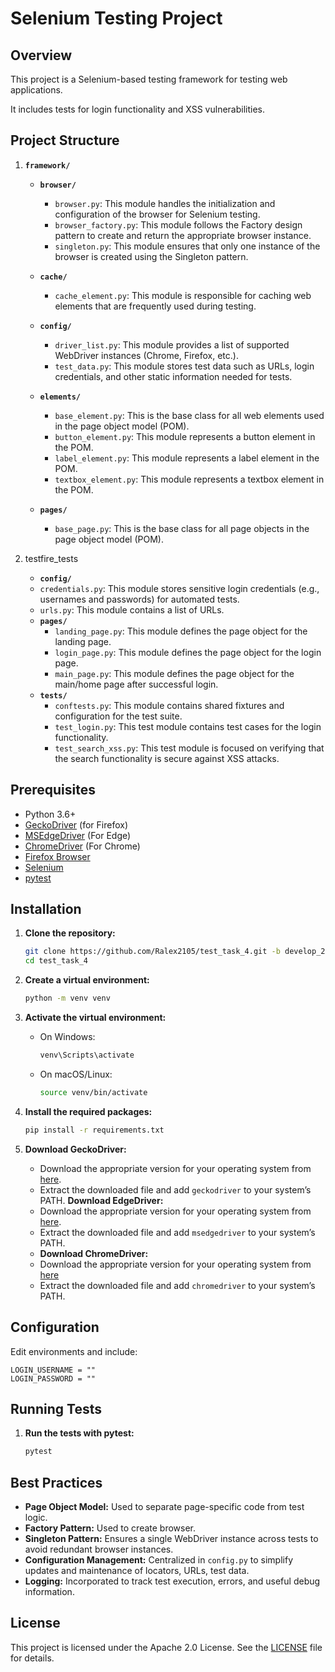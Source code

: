 # Selenium Testing Project

## Overview

This project is a Selenium-based testing framework for testing web applications. 

It includes tests for login functionality and XSS vulnerabilities.

## Project Structure

1. **`framework/`**

   - **`browser/`**
     - `browser.py`: This module handles the initialization and configuration of the browser for Selenium testing.
     - `browser_factory.py`: This module follows the Factory design pattern to create and return the appropriate browser instance.
     - `singleton.py`: This module ensures that only one instance of the browser is created using the Singleton pattern.
     
   - **`cache/`**
     - `cache_element.py`: This module is responsible for caching web elements that are frequently used during testing.
     
   - **`config/`**
     - `driver_list.py`: This module provides a list of supported WebDriver instances (Chrome, Firefox, etc.).
     - `test_data.py`: This module stores test data such as URLs, login credentials, and other static information needed for tests.
     
   - **`elements/`**
     - `base_element.py`: This is the base class for all web elements used in the page object model (POM).
     - `button_element.py`: This module represents a button element in the POM.
     - `label_element.py`: This module represents a label element in the POM.
     - `textbox_element.py`: This module represents a textbox element in the POM.
     
   - **`pages/`**
     - `base_page.py`: This is the base class for all page objects in the page object model (POM).

2. testfire_tests

    - **`config/`**
     - `credentials.py`: This module stores sensitive login credentials (e.g., usernames and passwords) for automated tests.
     - `urls.py`: This module contains a list of URLs.
   - **`pages/`**
     - `landing_page.py`: This module defines the page object for the landing page.
     - `login_page.py`: This module defines the page object for the login page.
     - `main_page.py`: This module defines the page object for the main/home page after successful login.
   - **`tests/`**
     - `conftests.py`: This module contains shared fixtures and configuration for the test suite.
     - `test_login.py`: This test module contains test cases for the login functionality.
     - `test_search_xss.py`: This test module is focused on verifying that the search functionality is secure against XSS attacks.
     

## Prerequisites

- Python 3.6+
- [GeckoDriver](https://github.com/mozilla/geckodriver/releases) (for Firefox)
- [MSEdgeDriver](ttps://developer.microsoft.com/en-us/microsoft-edge/tools/webdriver/) (For Edge)
- [ChromeDriver](https://sites.google.com/chromium.org/driver/) (For Chrome)
- [Firefox Browser](https://www.mozilla.org/en-US/firefox/new/)
- [Selenium](https://pypi.org/project/selenium/)
- [pytest](https://pypi.org/project/pytest/)

## Installation

1. **Clone the repository:**

   ```bash
   git clone https://github.com/Ralex2105/test_task_4.git -b develop_2
   cd test_task_4

2. **Create a virtual environment:**

   ```bash
   python -m venv venv

3. **Activate the virtual environment:**

   - On Windows:

     ```bash
     venv\Scripts\activate
     ```

   - On macOS/Linux:

     ```bash
     source venv/bin/activate
     ```

4. **Install the required packages:**

   ```bash
   pip install -r requirements.txt

5. **Download GeckoDriver:**
   - Download the appropriate version for your operating system from [here](https://github.com/mozilla/geckodriver/releases).
   - Extract the downloaded file and add `geckodriver` to your system’s PATH.
   **Download EdgeDriver:**
   - Download the appropriate version for your operating system from [here](https://developer.microsoft.com/en-us/microsoft-edge/tools/webdriver/).
   - Extract the downloaded file and add `msedgedriver` to your system’s PATH.
   - **Download ChromeDriver:**
   - Download the appropriate version for your operating system from [here](https://sites.google.com/chromium.org/driver/)
   - Extract the downloaded file and add `chromedriver` to your system’s PATH.

## Configuration

Edit environments and include:

    LOGIN_USERNAME = ""
    LOGIN_PASSWORD = ""

## Running Tests

1. **Run the tests with pytest:**

   ```bash
   pytest

## Best Practices

- **Page Object Model:** Used to separate page-specific code from test logic.
- **Factory Pattern:** Used to create browser.
- **Singleton Pattern:** Ensures a single WebDriver instance across tests to avoid redundant browser instances.
- **Configuration Management:** Centralized in `config.py` to simplify updates and maintenance of locators, URLs, test data.
- **Logging:** Incorporated to track test execution, errors, and useful debug information.

## License
This project is licensed under the Apache 2.0 License. See the [LICENSE](LICENSE) file for details.
